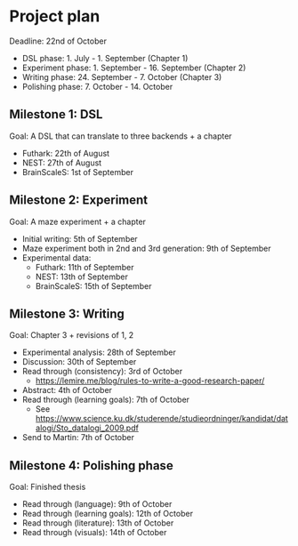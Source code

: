 # Project plan

Deadline: 22nd of October

* DSL phase: 1. July - 1. September (Chapter 1)
* Experiment phase: 1. September - 16. September (Chapter 2)
* Writing phase: 24. September - 7. October (Chapter 3)
* Polishing phase: 7. October - 14. October

## Milestone 1: DSL
Goal: A DSL that can translate to three backends + a chapter

* Futhark: 22th of August
* NEST: 27th of August
* BrainScaleS: 1st of September

## Milestone 2: Experiment

Goal: A maze experiment + a chapter

* Initial writing: 5th of September
* Maze experiment both in 2nd and 3rd generation: 9th of September
* Experimental data: 
  * Futhark: 11th of September
  * NEST: 13th of September
  * BrainScaleS: 15th of September

## Milestone 3: Writing

Goal: Chapter 3 + revisions of 1, 2

* Experimental analysis: 28th of September
* Discussion: 30th of September
* Read through (consistency): 3rd of October
  * https://lemire.me/blog/rules-to-write-a-good-research-paper/
* Abstract: 4th of October
* Read through (learning goals): 7th of October
  * See https://www.science.ku.dk/studerende/studieordninger/kandidat/datalogi/Sto_datalogi_2009.pdf
* Send to Martin: 7th of October

## Milestone 4: Polishing phase

Goal: Finished thesis

* Read through (language): 9th of October
* Read through (learning goals): 12th of October
* Read through (literature): 13th of October
* Read through (visuals): 14th of October